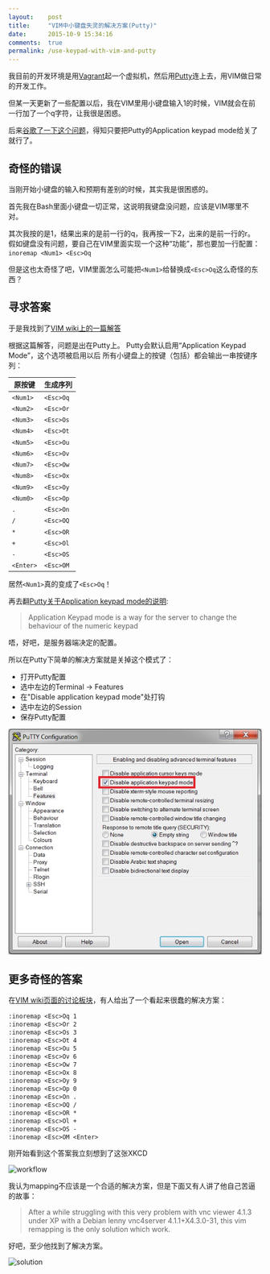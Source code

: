 ```yaml
---
layout:    post
title:     "VIM中小键盘失灵的解决方案(Putty)"
date:      2015-10-9 15:34:16
comments:  true
permalink: /use-keypad-with-vim-and-putty
---
```


我目前的开发环境是用[Vagrant][vagrant]起一个虚拟机，然后用[Putty][putty]连上去，用VIM做日常的开发工作。

但某一天更新了一些配置以后，我在VIM里用小键盘输入1的时候，VIM就会在前一行加了一个q字符，让我很是困惑。

后来[谷歌了一下这个问题][vim-wiki-keypad]，得知只要把Putty的Application keypad mode给关了就行了。

<!--MORE-->


## 奇怪的错误

当刚开始小键盘的输入和预期有差别的时候，其实我是很困惑的。

首先我在Bash里面小键盘一切正常，这说明我键盘没问题，应该是VIM哪里不对。

其次我按的是1，结果出来的是前一行的q，我再按一下2，出来的是前一行的r。
假如键盘没有问题，要自己在VIM里面实现一个这种“功能”，那也要加一行配置：
`inoremap <Num1> <Esc>Oq`

但是这也太奇怪了吧，VIM里面怎么可能把`<Num1>`给替换成`<Esc>Oq`这么奇怪的东西？


## 寻求答案

于是我找到了[VIM wiki上的一篇解答][vim-wiki-keypad]

根据这篇解答，问题是出在Putty上。
Putty会默认启用“Application Keypad Mode”，这个选项被启用以后
所有小键盘上的按键（包括<NumLock>）都会输出一串按键序列：

| 原按键    | 生成序列  | 
|-----------|-----------|
| `<Num1>`  | `<Esc>Oq` |
| `<Num2>`  | `<Esc>Or` |
| `<Num3>`  | `<Esc>Os` |
| `<Num4>`  | `<Esc>Ot` |
| `<Num5>`  | `<Esc>Ou` |
| `<Num6>`  | `<Esc>Ov` |
| `<Num7>`  | `<Esc>Ow` |
| `<Num8>`  | `<Esc>Ox` |
| `<Num9>`  | `<Esc>Oy` |
| `<Num0>`  | `<Esc>Op` |
| `.`       | `<Esc>On` |
| `/`       | `<Esc>OQ` |
| `*`       | `<Esc>OR` |
| `+`       | `<Esc>Ol` |
| `-`       | `<Esc>OS` |
| `<Enter>` | `<Esc>OM` |

居然`<Num1>`真的变成了`<Esc>Oq`！

再去翻[Putty关于Application keypad mode的说明][putty-appkeypad]:

>Application Keypad mode is a way for the server to change the behaviour of the numeric keypad

唔，好吧，是服务器端决定的配置。

所以在Putty下简单的解决方案就是关掉这个模式了：

* 打开Putty配置
* 选中左边的Terminal -> Features
* 在"Disable application keypad mode"处打钩
* 选中左边的Session
* 保存Putty配置

![关闭application keypad mode][app-keypad-mode]


## 更多奇怪的答案

在[VIM wiki页面的讨论板块][vim-wiki-comment]，有人给出了一个看起来很蠢的解决方案：

```
:inoremap <Esc>Oq 1
:inoremap <Esc>Or 2
:inoremap <Esc>Os 3
:inoremap <Esc>Ot 4
:inoremap <Esc>Ou 5
:inoremap <Esc>Ov 6
:inoremap <Esc>Ow 7
:inoremap <Esc>Ox 8
:inoremap <Esc>Oy 9
:inoremap <Esc>Op 0
:inoremap <Esc>On .
:inoremap <Esc>OQ /
:inoremap <Esc>OR *
:inoremap <Esc>Ol +
:inoremap <Esc>OS -
:inoremap <Esc>OM <Enter>
```

刚开始看到这个答案我立刻想到了这张XKCD

![workflow][xkcd-1172]

我认为mapping不应该是一个合适的解决方案，但是下面又有人讲了他自己苦逼的故事：

> After a while struggling with this very problem with vnc viewer 4.1.3 under XP with a Debian lenny vnc4server 4.1.1+X4.3.0-31, this vim remapping is the only solution which work.

好吧，至少他找到了解决方案。

![solution][xkcd-979]


[app-keypad-mode]: /assets/putty_application_keypad_mode.jpg
[putty-appkeypad]: http://the.earth.li/~sgtatham/putty/0.60/htmldoc/Chapter4.html#config-appkeypad
[putty]: http://www.putty.org/
[vagrant]: https://www.vagrantup.com/
[vim-wiki-comment]: http://vim.wikia.com/wiki/PuTTY_numeric_keypad_mappings#Comments
[vim-wiki-keypad]: http://vim.wikia.com/wiki/PuTTY_numeric_keypad_mappings
[xkcd-1172]: http://imgs.xkcd.com/comics/workflow.png
[xkcd-979]: http://imgs.xkcd.com/comics/wisdom_of_the_ancients.png
